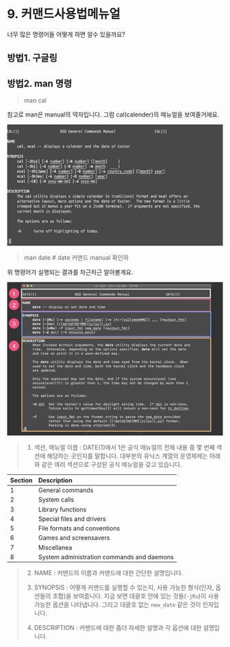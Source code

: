 # 9. 커맨드사용법메뉴얼

 너무 많은 명령어들 어떻게 하면 알수 있을까요?

##  방법1. 구글링

##  방법2. man 명령

> man cal

 참고로 man은 manual의 약자입니다. 그럼 cal\(calender\)의 메뉴얼을 보여줄거에요. 

![cal &#xBA85;&#xB839;&#xC5B4;&#xC758; &#xBA54;&#xB274;&#xC5BC;&#xC744; &#xD655;&#xC778;](../../.gitbook/assets/image%20%28115%29.png)





> man date  \# date 커맨드 manual 확인하

위 명령어가 실행되는 결과를 차근차근 알아볼게요. 

![date &#xCEE4;&#xB9E8;&#xB4DC; &#xBA54;&#xB274;&#xC5BC; ](../../.gitbook/assets/image%20%28138%29.png)



> 1. 섹션, 매뉴얼 이름 : DATE\(1\)에서 1은 공식 매뉴얼의 전체 내용 중 몇 번째 섹션에 해당하는 곳인지를 말합니다. 대부분의 유닉스 계열의 운영체제는 아래와 같은 여러 섹션으로 구성된 공식 메뉴얼을 갖고 있습니다.





| Section | Description |
| :--- | :--- |
| 1 | General commands |
| 2 | System calls |
| 3 | Library functions |
| 4 | Special files and drivers |
| 5 | File formats and conventions |
| 6 | Games and screensavers |
| 7 | Miscellanea |
| 8 | System administration commands and daemons |

   


> 2. NAME : 커맨드의 이름과 커맨드에 대한 간단한 설명입니다.
>
> 3. SYNOPSIS : 어떻게 커맨드를 실행할 수 있는지, 사용 가능한 형식\(인자, 옵션들의 조합\)을 보여줍니다. 지금 보면 대괄호 안에 있는 것들\(`-jRu`\)이 사용 가능한 옵션을 나타냅니다. 그리고 대괄호 없는 `new_date` 같은 것이 인자입니다.  
>
> 4. DESCRIPTION : 커맨드에 대한 좀더 자세한 설명과 각 옵션에 대한 설명입니다.

  


